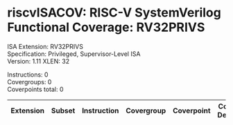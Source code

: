 # riscvISACOV: RISC-V SystemVerilog Functional Coverage: RV32PRIVS

ISA Extension: RV32PRIVS  
Specification: Privileged, Supervisor-Level ISA  
Version:       1.11
XLEN:          32 

Instructions:  0  
Covergroups:   0  
Coverpoints total:   0  

| Extension | Subset | Instruction| Covergroup | Coverpoint     | Coverpoint Description | Coverpoint Level  |
| ----------| ------ | ---------- | ---------- | -------------- | ---------------------- | ----------------- |


